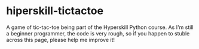 # hiperskill-tictactoe
A game of tic-tac-toe being part of the Hyperskill Python course.
As I'm still a beginner programmer, the code is very rough, so if you happen to stuble across this page, please help me improve it!
